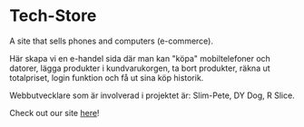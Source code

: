 # Tech-Store
A site that sells phones and computers (e-commerce).

Här skapa vi en e-handel sida där man kan "köpa" mobiltelefoner och datorer, 
lägga produkter i kundvarukorgen, ta bort produkter, räkna ut totalpriset, login funktion och få ut sina köp historik.

Webbutvecklare som är involverad i projektet är: Slim-Pete, DY Dog, R Slice.

Check out our site [here](https://ranchino.github.io/Tech-Store/)!
